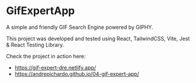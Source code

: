 # GifExpertApp

A simple and friendly GIF Search Engine powered by GIPHY.

This project was developed and tested using React, TailwindCSS, Vite, Jest & React Testing Library.

Check the project in action here: 
- https://gif-expert-dre.netlify.app/
- https://andrepichardo.github.io/04-gif-expert-app/

